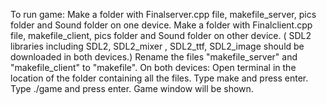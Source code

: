 To run game:
Make a folder with Finalserver.cpp file, makefile_server, pics folder and Sound folder on one device.
Make a folder with Finalclient.cpp file, makefile_client, pics folder and Sound folder on other device.
( SDL2 libraries including SDL2, SDL2_mixer , SDL2_ttf, SDL2_image should be downloaded in both devices.)
Rename the files "makefile_server" and "makefile_client" to "makefile".
On both devices:
Open terminal in the location of the folder containing all the files.
Type make and press enter.
Type ./game and press enter.
Game window will be shown.
